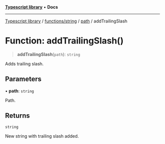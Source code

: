 [**Typescript library**](../../../../../index.md) • **Docs**

***

[Typescript library](../../../../../modules.md) / [functions/string](../../../index.md) / [path](../index.md) / addTrailingSlash

# Function: addTrailingSlash()

> **addTrailingSlash**(`path`): `string`

Adds trailing slash.

## Parameters

• **path**: `string`

Path.

## Returns

`string`

New string with trailing slash added.
